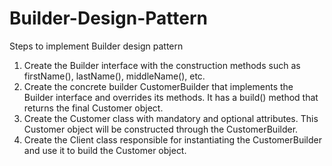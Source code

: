 # Builder-Design-Pattern
Steps to implement Builder design pattern
1. Create the Builder interface with the construction methods such as firstName(), lastName(), middleName(), etc.
2. Create the concrete builder CustomerBuilder that implements the Builder interface and overrides its methods. It has a build() method that returns the final Customer object.
3. Create the Customer class with mandatory and optional attributes. This Customer object will be constructed through the CustomerBuilder.
4. Create the Client class responsible for instantiating the CustomerBuilder and use it to build the Customer object.
